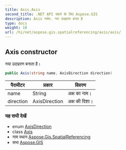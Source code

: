 ```yaml
---
title: Axis.Axis
second_title: .NET API संदर्भ के लिए Aspose.GIS
description: Axis नर्मत. नय उदहरण बनत है
type: docs
weight: 10
url: /hi/net/aspose.gis.spatialreferencing/axis/axis/
---
```

## Axis constructor

नया उदाहरण बनाता है।

```csharp
public Axis(string name, AxisDirection direction)
```

| पैरामीटर | प्रकार | विवरण |
| --- | --- | --- |
| name | String | अक्ष का नाम। |
| direction | AxisDirection | अक्ष की दिशा। |

### यह सभी देखें

* enum [AxisDirection](../../axisdirection/)
* class [Axis](../)
* नाम स्थान [Aspose.Gis.SpatialReferencing](../../axis/)
* सभा [Aspose.GIS](../../../)


